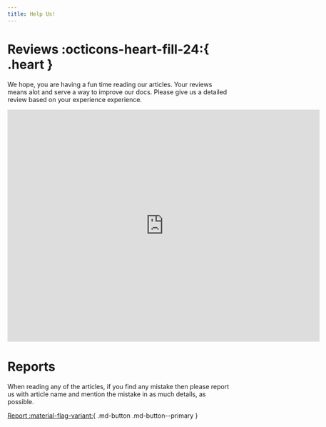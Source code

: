 ```yaml
---
title: Help Us!
---
```

# Reviews :octicons-heart-fill-24:{ .heart }

We hope, you are having a fun time reading our articles. Your reviews means alot and serve a way to improve our docs. Please give us a detailed review based on your experience experience.

<iframe src="https://docs.google.com/forms/d/e/1FAIpQLSdp-Q99kOpn6kwq3Qu_4SORAgpALuqOUUArbmJehR2NkGBFgQ/viewform?embedded=true" width="700" height="520" frameborder="0" marginheight="0" marginwidth="0">Loading…</iframe>


# Reports

When reading any of the articles, if you find any mistake then please report us with article name and mention the mistake in as much details, as possible.

[Report :material-flag-variant:](https://forms.gle/FgoUCCSkre4BYgms5){ .md-button .md-button--primary }
